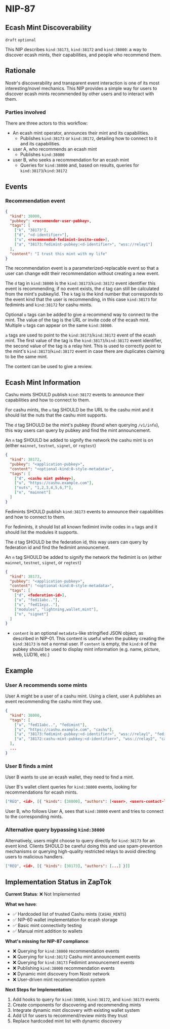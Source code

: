 NIP-87
======

Ecash Mint Discoverability
--------------------------------

`draft` `optional`

This NIP describes `kind:38173`, `kind:38172` and `kind:38000`: a way to discover ecash mints, their capabilities, and people who recommend them.

## Rationale

Nostr's discoverability and transparent event interaction is one of its most interesting/novel mechanics.
This NIP provides a simple way for users to discover ecash mints recommended by other users and to interact with them.

### Parties involved

There are three actors to this workflow:

* An ecash mint operator, announces their mint and its capabilities.
    * Publishes `kind:38173` or `kind:38172`, detailing how to connect to it and its capabilities.
* user A, who recommends an ecash mint
    * Publishes `kind:38000`
* user B, who seeks a recommendation for an ecash mint
    * Queries for `kind:38000` and, based on results, queries for `kind:38173`/`kind:38172`

## Events

### Recommendation event
```json
{
  "kind": 38000,
  "pubkey": <recommender-user-pubkey>,
  "tags": [
    ["k", "38173"],
    ["d", "<d-identifier>"],
    ["u", <recommended-fedimint-invite-code>],
    ["a", "38173:fedimint-pubkey:<d-identifier>", "wss://relay1"]
  ],
  "content": "I trust this mint with my life"
}
```

The recommendation event is a parameterized-replacable event so that a user can change edit their recommendation without creating a new event.

The `d` tag in `kind:38000` is the `kind:38173`/`kind:38172` event identifier this event is recommending, if no event exists, the `d` tag can still be calculated from the mint's pubkey/id.
The `k` tag is the kind number that corresponds to the event kind that the user is recommending, in this case `kind:38173` for fedimints and `kind:38172` for cashu mints.

Optional `u` tags can be added to give a recommend way to connect to the mint.
The value of the tag is the URL or invite code of the ecash mint.
Multiple `u` tags can appear on the same `kind:38000`.

`a` tags are used to point to the `kind:38173`/`kind:38172` event of the ecash mint.
The first value of the tag is the `kind:38173`/`kind:38172` event identifier, the second value of the tag is a relay hint.
This is used to correctly point to the mint's `kind:38173`/`kind:38172` event in case there are duplicates claiming to be the same mint.

The content can be used to give a review.

## Ecash Mint Information

Cashu mints SHOULD publish `kind:38172` events to announce their capabilities and how to connect to them.

For cashu mints, the `u` tag SHOULD be the URL to the cashu mint and it should list the nuts that the cashu mint supports.

The `d` tag SHOULD be the mint's pubkey (found when querying `/v1/info`), this way users can query by pubkey and find the mint announcement.

An `n` tag SHOULD be added to signify the network the cashu mint is on (either `mainnet`, `testnet`, `signet`, or `regtest`)

```json
{
  "kind": 38172,
  "pubkey": "<application-pubkey>",
  "content": "<optional-kind:0-style-metadata>",
  "tags": [
    ["d", <cashu mint pubkey>],
    ["u", "https://cashu.example.com"],
    ["nuts", "1,2,3,4,5,6,7"],
    ["n", "mainnet"]
  ]
}
```

Fedimints SHOULD publish `kind:38173` events to announce their capabilities and how to connect to them.

For fedimints, it should list all known fedimint invite codes in `u` tags and it should list the modules it supports.

The `d` tag SHOULD be the federation id, this way users can query by federation id and find the fedimint announcement.

An `n` tag SHOULD be added to signify the network the fedimint is on (either `mainnet`, `testnet`, `signet`, or `regtest`)

```json
{
  "kind": 38173,
  "pubkey": "<application-pubkey>",
  "content": "<optional-kind:0-style-metadata>",
  "tags": [
    ["d", <federation-id>],
    ["u", "fed11abc.."],
    ["u", "fed11xyz.."],
    ["modules", "lightning,wallet,mint"],
    ["n", "signet"]
  ]
}
```

* `content` is an optional `metadata`-like stringified JSON object, as described in NIP-01. This content is useful when the pubkey creating the `kind:38173` is not a normal user. If `content` is empty, the `kind:0` of the pubkey should be used to display mint information (e.g. name, picture, web, LUD16, etc.)

## Example

### User A recommends some mints
User A might be a user of a cashu mint. Using a client, user A publishes an event recommending the cashu mint they use.

```json
{
  "kind": 38000,
  "tags": [
    ["u", "fed11abc..", "fedimint"],
    ["u", "https://cashu.example.com", "cashu"],
    ["a", "38173:fedimint-pubkey:<d-identifier>", "wss://relay1", "fedimint"],
    ["a", "38172:cashu-mint-pubkey:<d-identifier>", "wss://relay2", "cashu"]
  ],
  ...
}
```

### User B finds a mint
User B wants to use an ecash wallet, they need to find a mint.

User B's wallet client queries for `kind:38000` events, looking for recommendations for ecash mints.

```json
["REQ", <id>, [{ "kinds": [38000], "authors": [<user>, <users-contact-list>], "#k": ["38173"] }]]
```

User B, who follows User A, sees that `kind:38000` event and tries to connect to the corresponding mints.

### Alternative query bypassing `kind:38000`
Alternatively, users might choose to query directly for `kind:38173` for an event kind. Clients SHOULD be careful doing this and use spam-prevention mechanisms or querying high-quality restricted relays to avoid directing users to malicious handlers.

```json
["REQ", <id>, [{ "kinds": [38173], "authors": [...] }]]
```

## Implementation Status in ZapTok

**Current Status**: ❌ Not Implemented

**What we have**:
- ✅ Hardcoded list of trusted Cashu mints (`CASHU_MINTS`)
- ✅ NIP-60 wallet implementation for ecash storage
- ✅ Basic mint connectivity testing
- ✅ Manual mint addition to wallets

**What's missing for NIP-87 compliance**:
- ❌ Querying for `kind:38000` recommendation events
- ❌ Querying for `kind:38172` Cashu mint announcement events  
- ❌ Querying for `kind:38173` Fedimint announcement events
- ❌ Publishing `kind:38000` recommendation events
- ❌ Dynamic mint discovery from Nostr network
- ❌ User-driven mint recommendation system

**Next Steps for Implementation**:
1. Add hooks to query for `kind:38000`, `kind:38172`, and `kind:38173` events
2. Create components for discovering and recommending mints
3. Integrate dynamic mint discovery with existing wallet system
4. Add UI for users to recommend/review mints they trust
5. Replace hardcoded mint list with dynamic discovery
